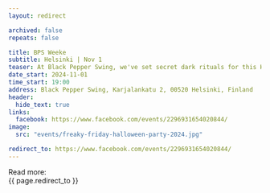 ```yaml
---
layout: redirect

archived: false
repeats: false

title: BPS Weeke
subtitle: Helsinki | Nov 1
teaser: At Black Pepper Swing, we've set secret dark rituals for this Halloween... We call all the restless souls to our presence. Do you hear the call?
date_start: 2024-11-01
time_start: 19:00
address: Black Pepper Swing, Karjalankatu 2, 00520 Helsinki, Finland
header:
  hide_text: true
links:
  facebook: https://www.facebook.com/events/2296931654020844/
image:
  src: "events/freaky-friday-halloween-party-2024.jpg"

redirect_to: https://www.facebook.com/events/2296931654020844/
---
```


Read more:  
{{ page.redirect_to }}

